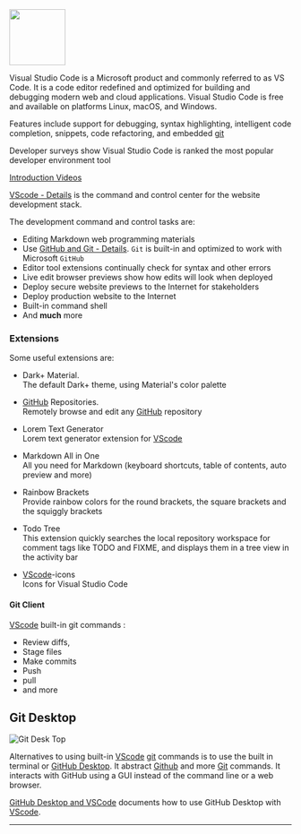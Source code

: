 

<img src="/img/vscodelogo.png" width="100"/>

<!-- !!!info
<!-- [Visual Studio Code](https://code.visualstudio.com) (VScode) is a Microsoft product. -->



<!-- It has become the goto editor for many. It is free, built on open source, and runs everywhere. -->

Visual Studio Code is a Microsoft product and commonly referred to as VS Code. It is a code editor redefined and optimized for building and debugging modern web and cloud applications. Visual Studio Code is free and available on platforms Linux, macOS, and Windows.

Features include support for debugging, syntax highlighting, intelligent code completion, snippets, code refactoring, and embedded [git](git-github.md#git)

Developer surveys show Visual Studio Code is ranked the most popular developer environment tool 



[Introduction Videos](https://code.visualstudio.com/docs/getstarted/introvideos)

[VScode - Details](dev_stack_details/#vscode) is the command and control center for the website development stack.

The development command and control tasks are:

- Editing Markdown web programming materials
- Use [GitHub and Git - Details](dev_stack_details/#github-and-git-details). `Git` is built-in and optimized to work with Microsoft `GitHub`
- Editor tool extensions continually check for syntax and other errors
- Live edit browser previews show how edits will look when deployed
- Deploy secure website previews to the Internet for stakeholders
- Deploy production website to the Internet
- Built-in command shell
- And **much** more

### Extensions

Some useful extensions are:

- Dark+ Material.  
The default Dark+ theme, using Material's color palette

- [GitHub](#github) Repositories.  
Remotely browse and edit any [GitHub](#github) repository

- Lorem Text Generator  
Lorem text generator extension for [VScode](#vscode)

-  Markdown All in One  
All you need for Markdown (keyboard shortcuts, table of contents, auto preview and more)

- Rainbow Brackets  
Provide rainbow colors for the round brackets, the square brackets and the squiggly brackets

- Todo Tree  
This extension quickly searches the local repository workspace for comment tags like TODO and FIXME, and displays them in a tree view in the activity bar

- [VScode](#vscode)-icons  
Icons for Visual Studio Code

#### Git Client

[VScode](#vscode) built-in git commands :

 - Review diffs, 
 - Stage files
 - Make commits
 - Push 
 - pull
 - and more

## Git Desktop

![Git Desk Top](/img/gitdesktop.png)

Alternatives to using built-in [VScode](#vscode) [git]() commands is to use the built in terminal or [GitHub Desktop](https://docs.github.com/en/desktop). It abstract [Github](#github) and more [Git](#git) commands. It interacts with GitHub using a GUI instead of the command line or a web browser. 

[GitHub Desktop and VSCode](http://www.rodanthi-alexiou.com/github-101-github-desktop-and-vscode/) documents how to use GitHub Desktop with [VScode](#vscode). 

---

